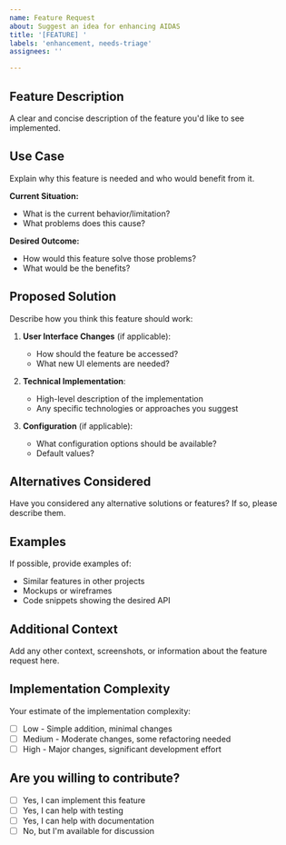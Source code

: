 ```yaml
---
name: Feature Request
about: Suggest an idea for enhancing AIDAS
title: '[FEATURE] '
labels: 'enhancement, needs-triage'
assignees: ''

---
```


## Feature Description
A clear and concise description of the feature you'd like to see implemented.

## Use Case
Explain why this feature is needed and who would benefit from it.

**Current Situation:**
- What is the current behavior/limitation?
- What problems does this cause?

**Desired Outcome:**
- How would this feature solve those problems?
- What would be the benefits?

## Proposed Solution
Describe how you think this feature should work:

1. **User Interface Changes** (if applicable):
   - How should the feature be accessed?
   - What new UI elements are needed?

2. **Technical Implementation**:
   - High-level description of the implementation
   - Any specific technologies or approaches you suggest

3. **Configuration** (if applicable):
   - What configuration options should be available?
   - Default values?

## Alternatives Considered
Have you considered any alternative solutions or features? If so, please describe them.

## Examples
If possible, provide examples of:
- Similar features in other projects
- Mockups or wireframes
- Code snippets showing the desired API

## Additional Context
Add any other context, screenshots, or information about the feature request here.

## Implementation Complexity
Your estimate of the implementation complexity:
- [ ] Low - Simple addition, minimal changes
- [ ] Medium - Moderate changes, some refactoring needed
- [ ] High - Major changes, significant development effort

## Are you willing to contribute?
- [ ] Yes, I can implement this feature
- [ ] Yes, I can help with testing
- [ ] Yes, I can help with documentation
- [ ] No, but I'm available for discussion
